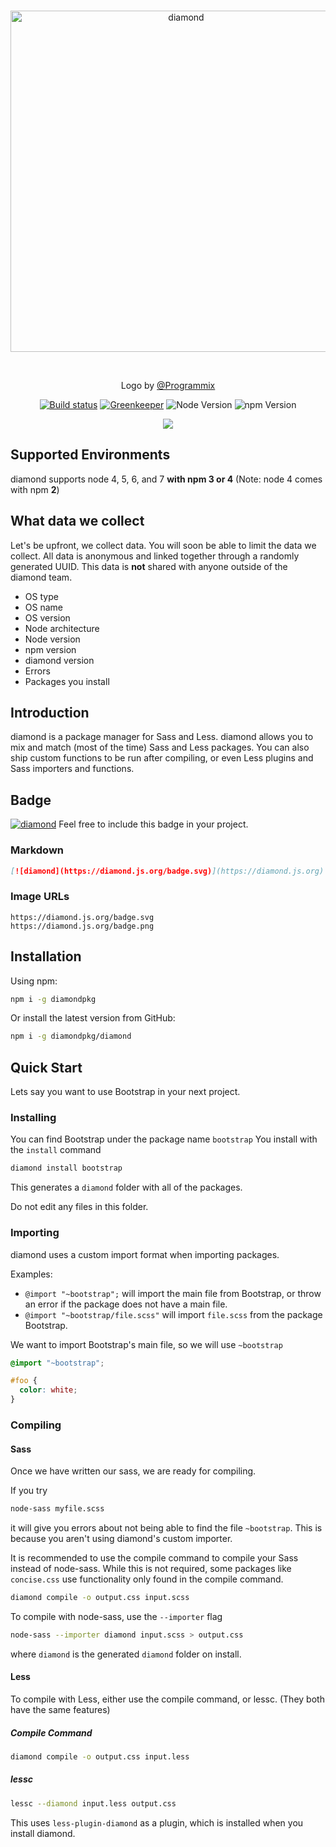 <div align="center">
  <br />
  <p>
    <a href="https://diamond.js.org/" target="_blank">
      <img src="https://diamond.js.org/assets/img/DiamondLogo.svg" width="546" alt="diamond" />
    </a>
  </p>
  <br />
  <p>Logo by <a href="https://github.com/Programmix">@Programmix</a></p>
  <p>
    <a href="https://travis-ci.org/diamondpkg/diamond"><img src="https://travis-ci.org/diamondpkg/diamond.svg?branch=master" alt="Build status" /></a>
    <a href="https://greenkeeper.io/"><img src="https://badges.greenkeeper.io/diamondpkg/diamond.svg" alt="Greenkeeper" /></a>
    <img src="https://img.shields.io/node/v/diamondpkg.svg" alt="Node Version" />
    <img src="https://img.shields.io/badge/npm-%3E%3D3.0.0-brightgreen.svg" alt="npm Version" />
  </p>
  <p>
    <a href="https://nodei.co/npm/diamondpkg/"><img src="https://nodei.co/npm/diamondpkg.png?compact=true"></a>
  </p>
</div>

## Supported Environments
diamond supports node 4, 5, 6, and 7 **with npm 3 or 4** (Note: node 4 comes with npm **2**)

## What data we collect
Let's be upfront, we collect data. You will soon be able to limit the data we collect.
All data is anonymous and linked together through a randomly generated UUID. This data
is **not** shared with anyone outside of the diamond team.

- OS type
- OS name
- OS version
- Node architecture
- Node version
- npm version
- diamond version
- Errors
- Packages you install

## Introduction
diamond is a package manager for Sass and Less. diamond allows you to mix and match (most of the time) Sass and
Less packages. You can also ship custom functions to be run after compiling, or even Less plugins and Sass importers
and functions.

## Badge
[![diamond](https://diamond.js.org/badge.svg)](https://diamond.js.org)
Feel free to include this badge in your project.

### Markdown
```markdown
[![diamond](https://diamond.js.org/badge.svg)](https://diamond.js.org)
```

### Image URLs
```
https://diamond.js.org/badge.svg
https://diamond.js.org/badge.png
```

## Installation
Using npm:
```bash
npm i -g diamondpkg
```

Or install the latest version from GitHub:
```bash
npm i -g diamondpkg/diamond
```

## Quick Start
Lets say you want to use Bootstrap in your next project.

### Installing
You can find Bootstrap under the package name `bootstrap`
You install with the `install` command
```bash
diamond install bootstrap
```

This generates a `diamond` folder with all of the packages.
<p class="danger">Do not edit any files in this folder.</p>

### Importing
diamond uses a custom import format when importing packages.

Examples:
* `@import "~bootstrap";` will import the main file from Bootstrap, or throw an error if the package does not have a main file.
* `@import "~bootstrap/file.scss"` will import `file.scss` from the package Bootstrap.

We want to import Bootstrap's main file, so we will use `~bootstrap`
```scss
@import "~bootstrap";

#foo {
  color: white;
}
```

### Compiling
#### Sass
Once we have written our sass, we are ready for compiling.

If you try
```bash
node-sass myfile.scss
```
it will give you errors about not being able to find the file `~bootstrap`.
This is because you aren't using diamond's custom importer.

It is recommended to use the compile command to compile your Sass instead of node-sass.
While this is not required, some packages like `concise.css` use functionality only found
in the compile command.

```bash
diamond compile -o output.css input.scss
```

To compile with node-sass, use the `--importer` flag
```bash
node-sass --importer diamond input.scss > output.css
```
where `diamond` is the generated `diamond` folder on install.

#### Less
To compile with Less, either use the compile command, or lessc. (They both have the same features)

##### Compile Command
```bash
diamond compile -o output.css input.less
```

##### lessc
```bash
lessc --diamond input.less output.css
```
This uses `less-plugin-diamond` as a plugin, which is installed when you install diamond.